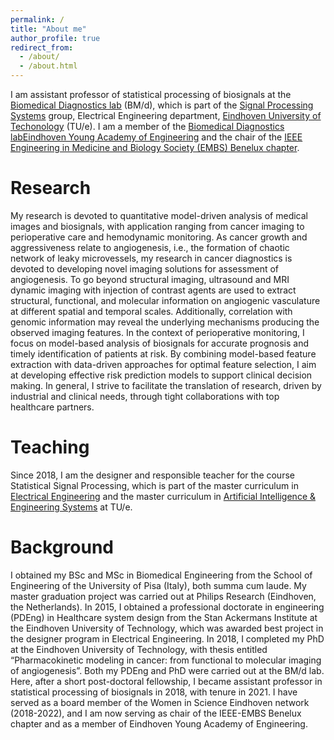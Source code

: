 ```yaml
---
permalink: /
title: "About me"
author_profile: true
redirect_from:
  - /about/
  - /about.html
---
```

I am assistant professor of statistical processing of biosignals at the <a href="https://www.tue.nl/en/research/research-groups/signal-processing-systems/biomedical-diagnostics-lab" target="_blank"> Biomedical Diagnostics lab</a> (BM/d), which is part of the <a href="https://www.tue.nl/en/research/research-groups/signal-processing-systems" target="_blank"> Signal Processing Systems</a> group, Electrical Engineering department, <a href="https://www.tue.nl/en/" target="_blank">Eindhoven University of Techonology</a> (TU/e). I am a member of the  <a href="https://www.tue.nl/en/our-university/community/tue-young-academy-of-engineering" target="_blank"> Biomedical Diagnostics labEindhoven Young Academy of Engineering</a> and the chair of the  <a href="http://www.embs-chapter.be/" target="_blank"> IEEE Engineering in Medicine and Biology Society (EMBS) Benelux chapter</a>.

Research
======
My research is devoted to quantitative model-driven analysis of medical images and biosignals,  with application ranging from cancer imaging to perioperative care and hemodynamic monitoring. As cancer growth and aggressiveness relate to angiogenesis, i.e., the formation of chaotic network of leaky microvessels, my research in cancer diagnostics is devoted to developing novel imaging solutions for assessment of angiogenesis. To go beyond structural imaging, ultrasound and MRI dynamic imaging with injection of contrast agents are used to extract structural, functional, and molecular information on angiogenic vasculature at different spatial and temporal scales. Additionally, correlation with genomic information may reveal the underlying mechanisms producing the observed imaging features. In the context of perioperative monitoring, I focus on model-based analysis of biosignals for accurate prognosis and timely identification of patients at risk. By combining model-based feature extraction with data-driven approaches for optimal feature selection, I aim at developing effective risk prediction models to support clinical decision making. In general, I strive to facilitate the translation of research, driven by industrial and clinical needs, through tight collaborations with top healthcare partners.

Teaching
======
Since 2018, I am the designer and responsible teacher for the course Statistical Signal Processing, which is part of the master curriculum in <a href="https://studiegids.tue.nl/opleidingen/graduate-school/masters-programs/electrical-engineering" target="_blank"> Electrical Engineering</a> and the master curriculum in <a href="https://studiegids.tue.nl/opleidingen/graduate-school/masters-programs/artificial-intelligence-engineering-systems" target="_blank"> Artificial Intelligence & Engineering Systems</a> at TU/e.

Background
======
I obtained my BSc and  MSc in Biomedical Engineering from the School of Engineering of the University of Pisa (Italy), both summa cum laude. My master graduation project was carried out at Philips Research (Eindhoven, the Netherlands). In 2015, I obtained a professional doctorate in engineering (PDEng) in Healthcare system design from the Stan Ackermans Institute at the Eindhoven University of Technology, which was awarded best project in the designer program in Electrical Engineering. In 2018, I completed my PhD at the Eindhoven University of Technology, with thesis entitled “Pharmacokinetic modeling in cancer: from functional to molecular imaging of angiogenesis”. Both my PDEng and PhD were carried out at the BM/d lab. Here, after a short post-doctoral fellowship, I became assistant professor in statistical processing of biosignals in 2018, with tenure in 2021. I have served as a board member of the Women in Science Eindhoven network (2018-2022), and I am now serving as chair of the IEEE-EMBS Benelux chapter and as a member of Eindhoven Young Academy of Engineering.

<!-- Getting started
======
1. Register a GitHub account if you don't have one and confirm your e-mail (required!)
1. Fork [this repository](https://github.com/academicpages/academicpages.github.io) by clicking the "fork" button in the top right.
1. Go to the repository's settings (rightmost item in the tabs that start with "Code", should be below "Unwatch"). Rename the repository "[your GitHub username].github.io", which will also be your website's URL.
1. Set site-wide configuration and create content & metadata (see below -- also see [this set of diffs](http://archive.is/3TPas) showing what files were changed to set up [an example site](https://getorg-testacct.github.io) for a user with the username "getorg-testacct")
1. Upload any files (like PDFs, .zip files, etc.) to the files/ directory. They will appear at https://[your GitHub username].github.io/files/example.pdf.  
1. Check status by going to the repository settings, in the "GitHub pages" section

Site-wide configuration
------
The main configuration file for the site is in the base directory in [_config.yml](https://github.com/academicpages/academicpages.github.io/blob/master/_config.yml), which defines the content in the sidebars and other site-wide features. You will need to replace the default variables with ones about yourself and your site's github repository. The configuration file for the top menu is in [_data/navigation.yml](https://github.com/academicpages/academicpages.github.io/blob/master/_data/navigation.yml). For example, if you don't have a portfolio or blog posts, you can remove those items from that navigation.yml file to remove them from the header.

Create content & metadata
------
For site content, there is one markdown file for each type of content, which are stored in directories like _publications, _talks, _posts, _teaching, or _pages. For example, each talk is a markdown file in the [_talks directory](https://github.com/academicpages/academicpages.github.io/tree/master/_talks). At the top of each markdown file is structured data in YAML about the talk, which the theme will parse to do lots of cool stuff. The same structured data about a talk is used to generate the list of talks on the [Talks page](https://academicpages.github.io/talks), each [individual page](https://academicpages.github.io/talks/2012-03-01-talk-1) for specific talks, the talks section for the [CV page](https://academicpages.github.io/cv), and the [map of places you've given a talk](https://academicpages.github.io/talkmap.html) (if you run this [python file](https://github.com/academicpages/academicpages.github.io/blob/master/talkmap.py) or [Jupyter notebook](https://github.com/academicpages/academicpages.github.io/blob/master/talkmap.ipynb), which creates the HTML for the map based on the contents of the _talks directory).

**Markdown generator**

I have also created [a set of Jupyter notebooks](https://github.com/academicpages/academicpages.github.io/tree/master/markdown_generator
) that converts a CSV containing structured data about talks or presentations into individual markdown files that will be properly formatted for the academicpages template. The sample CSVs in that directory are the ones I used to create my own personal website at stuartgeiger.com. My usual workflow is that I keep a spreadsheet of my publications and talks, then run the code in these notebooks to generate the markdown files, then commit and push them to the GitHub repository.

How to edit your site's GitHub repository
------
Many people use a git client to create files on their local computer and then push them to GitHub's servers. If you are not familiar with git, you can directly edit these configuration and markdown files directly in the github.com interface. Navigate to a file (like [this one](https://github.com/academicpages/academicpages.github.io/blob/master/_talks/2012-03-01-talk-1.md) and click the pencil icon in the top right of the content preview (to the right of the "Raw | Blame | History" buttons). You can delete a file by clicking the trashcan icon to the right of the pencil icon. You can also create new files or upload files by navigating to a directory and clicking the "Create new file" or "Upload files" buttons.

Example: editing a markdown file for a talk
![Editing a markdown file for a talk](/images/editing-talk.png)

For more info
------
More info about configuring academicpages can be found in [the guide](https://academicpages.github.io/markdown/). The [guides for the Minimal Mistakes theme](https://mmistakes.github.io/minimal-mistakes/docs/configuration/) (which this theme was forked from) might also be helpful. -->
